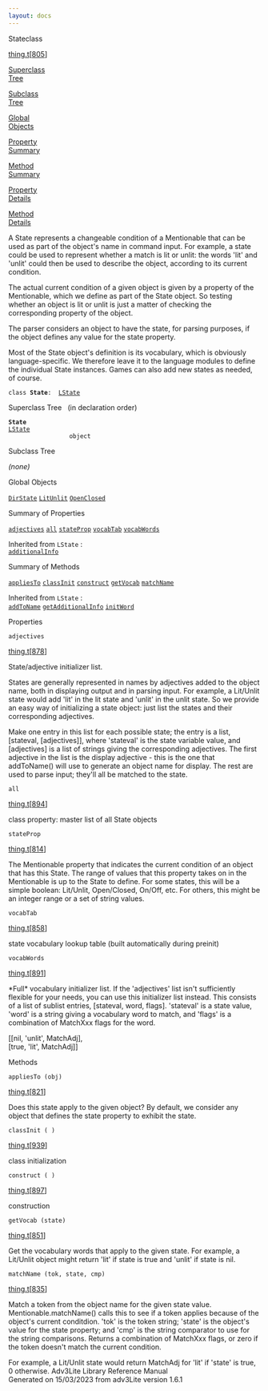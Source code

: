 ```yaml
---
layout: docs
---
```

<span class="title">State</span><span class="type">class</span>

[thing.t](../file/thing.t.html)\[[805](../source/thing.t.html#805)\]

[Superclass  
Tree](#_SuperClassTree_)

[Subclass  
Tree](#_SubClassTree_)

[Global  
Objects](#_ObjectSummary_)

[Property  
Summary](#_PropSummary_)

[Method  
Summary](#_MethodSummary_)

[Property  
Details](#_Properties_)

[Method  
Details](#_Methods_)



A State represents a changeable condition of a Mentionable that can be
used as part of the object's name in command input. For example, a state
could be used to represent whether a match is lit or unlit: the words
'lit' and 'unlit' could then be used to describe the object, according
to its current condition.

The actual current condition of a given object is given by a property of
the Mentionable, which we define as part of the State object. So testing
whether an object is lit or unlit is just a matter of checking the
corresponding property of the object.

The parser considers an object to have the state, for parsing purposes,
if the object defines any value for the state property.

Most of the State object's definition is its vocabulary, which is
obviously language-specific. We therefore leave it to the language
modules to define the individual State instances. Games can also add new
states as needed, of course.

`class `**`State`**` :   `[`LState`](../object/LState.html)



<span id="_SuperClassTree_"></span>



<span class="hdln">Superclass Tree</span>   (in declaration order)



**`State`**  
[`LState`](../object/LState.html)  
`                 object`  
<span id="_SubClassTree_"></span>



<span class="hdln">Subclass Tree</span>  



*(none)* <span id="_ObjectSummary_"></span>



<span class="hdln">Global Objects</span>  



[`DirState`](../object/DirState.html) [`LitUnlit`](../object/LitUnlit.html) [`OpenClosed`](../object/OpenClosed.html)
<span id="_PropSummary_"></span>



<span class="hdln">Summary of Properties</span>  



[`adjectives`](#adjectives) [`all`](#all) [`stateProp`](#stateProp) [`vocabTab`](#vocabTab) [`vocabWords`](#vocabWords)

Inherited from `LState` :  
[`additionalInfo`](../object/LState.html#additionalInfo)

<span id="_MethodSummary_"></span>



<span class="hdln">Summary of Methods</span>  



[`appliesTo`](#appliesTo) [`classInit`](#classInit) [`construct`](#construct) [`getVocab`](#getVocab) [`matchName`](#matchName)

Inherited from `LState` :  
[`addToName`](../object/LState.html#addToName) [`getAdditionalInfo`](../object/LState.html#getAdditionalInfo) [`initWord`](../object/LState.html#initWord)

<span id="_Properties_"></span>



<span class="hdln">Properties</span>  



<span id="adjectives"></span>

`adjectives`

[thing.t](../file/thing.t.html)\[[878](../source/thing.t.html#878)\]



State/adjective initializer list.

States are generally represented in names by adjectives added to the
object name, both in displaying output and in parsing input. For
example, a Lit/Unlit state would add 'lit' in the lit state and 'unlit'
in the unlit state. So we provide an easy way of initializing a state
object: just list the states and their corresponding adjectives.

Make one entry in this list for each possible state; the entry is a
list, \[stateval, \[adjectives\]\], where 'stateval' is the state
variable value, and \[adjectives\] is a list of strings giving the
corresponding adjectives. The first adjective in the list is the display
adjective - this is the one that addToName() will use to generate an
object name for display. The rest are used to parse input; they'll all
be matched to the state.



<span id="all"></span>

`all`

[thing.t](../file/thing.t.html)\[[894](../source/thing.t.html#894)\]



class property: master list of all State objects



<span id="stateProp"></span>

`stateProp`

[thing.t](../file/thing.t.html)\[[814](../source/thing.t.html#814)\]



The Mentionable property that indicates the current condition of an
object that has this State. The range of values that this property takes
on in the Mentionable is up to the State to define. For some states,
this will be a simple boolean: Lit/Unlit, Open/Closed, On/Off, etc. For
others, this might be an integer range or a set of string values.



<span id="vocabTab"></span>

`vocabTab`

[thing.t](../file/thing.t.html)\[[858](../source/thing.t.html#858)\]



state vocabulary lookup table (built automatically during preinit)



<span id="vocabWords"></span>

`vocabWords`

[thing.t](../file/thing.t.html)\[[891](../source/thing.t.html#891)\]



\*Full\* vocabulary initializer list. If the 'adjectives' list isn't
sufficiently flexible for your needs, you can use this initializer list
instead. This consists of a list of sublist entries, \[stateval, word,
flags\]. 'stateval' is a state value, 'word' is a string giving a
vocabulary word to match, and 'flags' is a combination of MatchXxx flags
for the word.

  
\[\[nil, 'unlit', MatchAdj\],  
\[true, 'lit', MatchAdj\]\]



<span id="_Methods_"></span>



<span class="hdln">Methods</span>  



<span id="appliesTo"></span>

`appliesTo (obj)`

[thing.t](../file/thing.t.html)\[[821](../source/thing.t.html#821)\]



Does this state apply to the given object? By default, we consider any
object that defines the state property to exhibit the state.



<span id="classInit"></span>

`classInit ( )`

[thing.t](../file/thing.t.html)\[[939](../source/thing.t.html#939)\]



class initialization



<span id="construct"></span>

`construct ( )`

[thing.t](../file/thing.t.html)\[[897](../source/thing.t.html#897)\]



construction



<span id="getVocab"></span>

`getVocab (state)`

[thing.t](../file/thing.t.html)\[[851](../source/thing.t.html#851)\]



Get the vocabulary words that apply to the given state. For example, a
Lit/Unlit object might return 'lit' if state is true and 'unlit' if
state is nil.



<span id="matchName"></span>

`matchName (tok, state, cmp)`

[thing.t](../file/thing.t.html)\[[835](../source/thing.t.html#835)\]



Match a token from the object name for the given state value.
Mentionable.matchName() calls this to see if a token applies because of
the object's current conditdion. 'tok' is the token string; 'state' is
the object's value for the state property; and 'cmp' is the string
comparator to use for the string comparisons. Returns a combination of
MatchXxx flags, or zero if the token doesn't match the current
condition.

For example, a Lit/Unlit state would return MatchAdj for 'lit' if
'state' is true, 0 otherwise.
Adv3Lite Library Reference Manual  
Generated on 15/03/2023 from adv3Lite version 1.6.1


